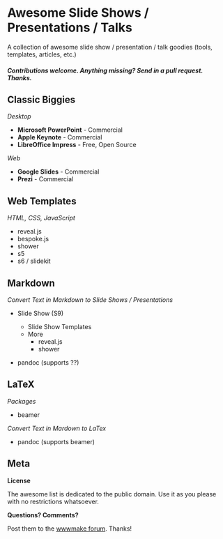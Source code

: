 # Awesome Slide Shows / Presentations / Talks 

A collection of awesome slide show / presentation / talk goodies (tools, templates, articles, etc.)

#### _Contributions welcome. Anything missing? Send in a pull request. Thanks._

## Classic Biggies 

_Desktop_

- **Microsoft PowerPoint** - Commercial
- **Apple Keynote** - Commercial
- **LibreOffice Impress** - Free, Open Source

_Web_

- **Google Slides** - Commercial
- **Prezi** - Commercial


## Web Templates

_HTML, CSS, JavaScript_

- reveal.js
- bespoke.js
- shower
- s5
- s6 / slidekit


## Markdown

_Convert Text in Markdown to Slide Shows / Presentations_

- Slide Show (S9)
  - Slide Show Templates
  - More
    - reveal.js
    - shower

- pandoc  (supports ??)


## LaTeX

_Packages_

- beamer

_Convert Text in Mardown to LaTex_

- pandoc (supports beamer)



## Meta

**License**

The awesome list is dedicated to the public domain. Use it as you please with no restrictions whatsoever.

**Questions? Comments?**

Post them to the [wwwmake forum](http://groups.google.com/group/wwwmake). Thanks!
